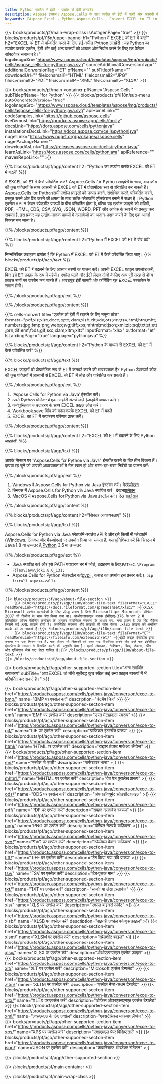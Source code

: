 ```yaml
---
title: Python एक्सेल से ईटी - एक्सेल से ईटी कनवर्टर
description: Aspose एक्सेल। Aspose.Cells के साथ एक्सेल को ईटी में जल्दी और आसानी से बदलें। Python एक्सेल को ईटी में बदलें। Python एक्सेल को ईटी में सेव करें। Python का उपयोग करके EXCEL को ET के रूप में सहेजें।
keywords: [Aspose Excel., Python Aspose.Cells., Convert EXCEL to ET in Python., Save EXCEL to ET using Python., Python EXCEL to ET saveformat., EXCEL to ET Converter., Python Save EXCEL as ET]
---
```

{{< blocks/products/pf/main-wrap-class isAutogenPage="true" >}}
{{< blocks/products/pf/i18n/upper-banner h1="Python में EXCEL को ET में बदलें" h2="EXCEL को ET में परिवर्तित करने के लिए हाई-स्पीड Python लाइब्रेरी। यह Python का उपयोग करके एक्सेल, ईटी और कई अन्य प्रारूपों को आयात और निर्यात करने के लिए एक पेशेवर सॉफ्टवेयर समाधान है।" logoImageSrc="https://www.aspose.cloud/templates/aspose/img/products/cells/aspose_cells-for-python-java.svg" sourceAdditionalConversionTag="" additionalConversionTag="ET" pfName="" subTitlepfName="" downloadUrl="" fileiconsmall1="HTML" fileiconsmall2="JPG" fileiconsmall3="PDF" fileiconsmall4="XML" fileiconsmall5="XLSX" >}}

{{< blocks/products/pf/main-container pfName="Aspose.Cells " subTitlepfName="for Python" >}}
{{< blocks/products/pf/i18n/sub-menu autoGeneratedVersion="true" logoImageSrc="https://www.aspose.cloud/templates/aspose/img/products/cells/aspose_cells-for-python-java.svg" apiHomeLink="" codeSamplesLink="https://github.com/aspose-cells" liveDemosLink="https://products.aspose.app/cells/family" docsLink="https://docs.aspose.com/cells/pythonjava" installationsDocsLink="https://docs.aspose.com/cells/pythonjava" nugetLink="https://www.nuget.org/packages/aspose.cells" nugetPackageName="" downloadAsLink="https://releases.aspose.com/cells/python-java/" learnAsLink="https://docs.aspose.com/cells/pythonjava" apiReference="" mavenRepoLink="" >}}


{{% blocks/products/pf/agp/content h2="Python का उपयोग करके EXCEL को ET में बदलें" %}}

मैं EXCEL को ET में कैसे परिवर्तित करूं? Aspose.Cells for Python लाइब्रेरी के साथ, आप कोड की कुछ पंक्तियों के साथ आसानी से EXCEL को ET में प्रोग्रामेटिक रूप से परिवर्तित कर सकते हैं।[Aspose.Cells for Python](https://pypi.org/project/aspose-cells)सभी एक्सेल फ़ाइलों को उत्पन्न करने, संशोधित करने, परिवर्तित करने, प्रस्तुत करने और प्रिंट करने की क्षमता के साथ क्रॉस-प्लेटफ़ॉर्म एप्लिकेशन बनाने में सक्षम है। Python एक्सेल API न केवल स्प्रेडशीट प्रारूपों के बीच परिवर्तित होता है, बल्कि यह एक्सेल फाइलों को छवियों, PDF, HTML, ODS, CSV, SVG, JSON, WORD, PPT और अधिक के रूप में भी प्रस्तुत कर सकता है, इस प्रकार यह उद्योग-मानक प्रारूपों में दस्तावेजों का आदान-प्रदान करने के लिए एक आदर्श विकल्प बन जाता है।
 
{{% /blocks/products/pf/agp/content %}}

{{% blocks/products/pf/agp/content h2="Python में EXCEL को ET में सेव करें" %}}

निम्नलिखित उदाहरण दर्शाता है कि Python में EXCEL को ET में कैसे परिवर्तित किया जाए।
{{% blocks/products/pf/agp/text %}}

EXCEL को ET में बदलने के लिए आसान चरणों का पालन करें। अपनी EXCEL फ़ाइल अपलोड करें, फिर इसे ET फ़ाइल के रूप में सहेजें। एक्सेल पढ़ने और ईटी लेखन दोनों के लिए आप पूरी तरह से योग्य फ़ाइल नामों का उपयोग कर सकते हैं। आउटपुट ईटी सामग्री और फ़ॉर्मेटिंग मूल EXCEL दस्तावेज़ के समान होगी।

{{% /blocks/products/pf/agp/text %}}

{{% /blocks/products/pf/agp/content %}}

{{% cells-convert title="एक्सेल को ईटी में बदलने के लिए नमूना कोड" formats="pdf;xls;xlsx;docx;pptx;xlsm;xlsb;xlt;ods;ots;csv;tsv;html;htm;mht;numbers;jpg;bmp;png;webp;svg;tiff;xps;mhtml;md;json;xml;zip;sql;txt;et;ett;prn;dif;emf;fods;gif;sxc;xlam;xltm;xltx" InputFormat="xlsx" outformat="et" IsLandingPage="true" language="pythonjava" %}}

{{% blocks/products/pf/agp/content h2="Python के माध्यम से EXCEL को ET में कैसे परिवर्तित करें" %}}

{{% blocks/products/pf/agp/text %}}

EXCEL फ़ाइलों को प्रोग्रामेटिक रूप से ET में कनवर्ट करने की आवश्यकता है? Python डेवलपर्स कोड की कुछ पंक्तियों में आसानी से EXCEL को ET में लोड और परिवर्तित कर सकते हैं।

{{% /blocks/products/pf/agp/text %}}

1.  'Aspose.Cells for Python via Java' इंस्टॉल करें।
1.  अपने Python प्रोजेक्ट में एक लाइब्रेरी संदर्भ जोड़ें (लाइब्रेरी आयात करें)।
1.  कार्यपुस्तिका के उदाहरण के साथ EXCEL फ़ाइल लोड करें।
1.  Workbook.save विधि को कॉल करके EXCEL को ET में बदलें।
1.  EXCEL का ET में रूपांतरण परिणाम प्राप्त करें।

{{% /blocks/products/pf/agp/content %}}

{{% blocks/products/pf/agp/content h2="EXCEL को ET में बदलने के लिए Python लाइब्रेरी" %}}

{{% blocks/products/pf/agp/text %}}

आपके सिस्टम पर "Aspose.Cells for Python via Java" इंस्टॉल करने के लिए तीन विकल्प हैं। कृपया वह चुनें जो आपकी आवश्यकताओं से मेल खाता हो और चरण-दर-चरण निर्देशों का पालन करें:

{{% /blocks/products/pf/agp/text %}}

1.  Windows में Aspose.Cells for Python via Java इंस्टॉल करें। देखें[प्रलेखन](https://docs.aspose.com/cells/python-java/getting-started/#windows)
1.  लिनक्स में Aspose.Cells for Python via Java स्थापित करें। देखना[प्रलेखन](https://docs.aspose.com/cells/python-java/getting-started/#linux)
1.  MacOS में Aspose.Cells for Python via Java इंस्टॉल करें। देखना[प्रलेखन](https://docs.aspose.com/cells/python-java/getting-started/#macos)

{{% /blocks/products/pf/agp/content %}}

{{% blocks/products/pf/agp/content h2="सिस्टम आवश्यकताएं" %}}

{{% blocks/products/pf/agp/text %}}

 Aspose.Cells for Python via Java प्लेटफ़ॉर्म-स्वतंत्र API है और इसे किसी भी प्लेटफ़ॉर्म (Windows, लिनक्स और मैकओएस) पर उपयोग किया जा सकता है, बस सुनिश्चित करें कि सिस्टम में Java 1.8 या उच्चतर है,[Python](https://www.python.org/downloads/) 3.5 या उच्चतर.
 
{{% /blocks/products/pf/agp/text %}}

-  Java स्थापित करें और इसे PATH पर्यावरण चर में जोड़ें, उदाहरण के लिए:<code>PATH=C:\Program Files\Java\jdk1.8.0_131;</code>.
-  Aspose.Cells for Python से इंस्टॉल करें<a href="https://pypi.org/project/aspose-cells/">pypi</a> , कमांड का उपयोग इस प्रकार करें:<code>$ pip install aspose-cells</code>.

{{% /blocks/products/pf/agp/content %}}

<!-- aboutfile Starts -->
    {{< blocks/products/pf/agp/about-file-section >}}
        {{< blocks/products/pf/agp/i18n/about-file-text fileFormat="EXCEL" readMoreLink="https://docs.fileformat.com/spreadsheet/xlsx/" >}}XLSX Microsoft एक्सेल दस्तावेजों के लिए प्रसिद्ध प्रारूप है जिसे Microsoft द्वारा Microsoft ऑफिस 2007 की रिलीज के साथ पेश किया गया था। ओओएक्सएमएल मानक ईसीएमए-376 के भाग 2 में उल्लिखित ओपन पैकेजिंग कन्वेंशन के अनुसार व्यवस्थित संरचना के आधार पर, नया प्रारूप है एक ज़िप पैकेज जिसमें कई XML फ़ाइलें होती हैं। अंतर्निहित संरचना और फ़ाइलों की जांच केवल .xlsx फ़ाइल को अनज़िप करके की जा सकती है।{{< /blocks/products/pf/agp/i18n/about-file-text >}}
        {{< blocks/products/pf/agp/i18n/about-file-text fileFormat="ET" readMoreLink="https://fileinfo.com/extension/et/" >}}ईटी फ़ाइल ईज़ीटीच द्वारा बनाया गया एक शिक्षण पाठ है, एक प्रोग्राम जो शिक्षकों को कक्षा पाठ विकसित करने और उन्हें एक इंटरैक्टिव इंटरफ़ेस के माध्यम से वितरित करने की अनुमति देता है। इसमें लेआउट, नेविगेशन, चित्र, टेक्स्ट, थीम और एनिमेशन जैसे पाठ डेटा शामिल हैं।{{< /blocks/products/pf/agp/i18n/about-file-text >}}
    {{< /blocks/products/pf/agp/about-file-section >}}
<!-- aboutfile Ends -->

{{< blocks/products/pf/agp/other-supported-section title="अन्य समर्थित रूपांतरण" subTitle="आप EXCEL को नीचे सूचीबद्ध कुछ सहित कई अन्य फ़ाइल स्वरूपों में भी परिवर्तित कर सकते हैं।" >}}

{{< blocks/products/pf/agp/other-supported-section-item href="https://products.aspose.com/cells/python-java/conversion/excel-to-bmp/" name="BMP पर एक्सेल करें" description="बिटमैप चित्र" >}}
{{< blocks/products/pf/agp/other-supported-section-item href="https://products.aspose.com/cells/python-java/conversion/excel-to-emf/" name="EMF पर एक्सेल करें" description="उन्नत मेटाफ़ाइल स्वरूप" >}}
{{< blocks/products/pf/agp/other-supported-section-item href="https://products.aspose.com/cells/python-java/conversion/excel-to-gif/" name="GIF पर एक्सेल करें" description="ग्राफ़िकल इंटरचेंज प्रारूप" >}}
{{< blocks/products/pf/agp/other-supported-section-item href="https://products.aspose.com/cells/python-java/conversion/excel-to-html/" name="HTML पर एक्सेल करें" description="हाइपर टेक्स्ट मार्कअप लैंग्वेज" >}}
{{< blocks/products/pf/agp/other-supported-section-item href="https://products.aspose.com/cells/python-java/conversion/excel-to-md/" name="एक्सेल से एमडी" description="मार्कडाउन भाषा" >}}
{{< blocks/products/pf/agp/other-supported-section-item href="https://products.aspose.com/cells/python-java/conversion/excel-to-mhtml/" name="MHTML पर एक्सेल करें" description="वेब पेज पुरालेख प्रारूप" >}}
{{< blocks/products/pf/agp/other-supported-section-item href="https://products.aspose.com/cells/python-java/conversion/excel-to-ods/" name="ODS पर एक्सेल करें" description="ओपनडॉक्यूमेंट स्प्रेडशीट फ़ाइल" >}}
{{< blocks/products/pf/agp/other-supported-section-item href="https://products.aspose.com/cells/python-java/conversion/excel-to-pdf/" name="PDF पर एक्सेल करें" description="संवहन दस्तावेज़ स्वरूप" >}}
{{< blocks/products/pf/agp/other-supported-section-item href="https://products.aspose.com/cells/python-java/conversion/excel-to-png/" name="PNG पर एक्सेल करें" description="पोर्टेबल नेटवर्क ग्राफ़िक्स" >}}
{{< blocks/products/pf/agp/other-supported-section-item href="https://products.aspose.com/cells/python-java/conversion/excel-to-svg/" name="SVG पर एक्सेल करें" description="स्केलेबल वेक्टर ग्राफिक्स" >}}
{{< blocks/products/pf/agp/other-supported-section-item href="https://products.aspose.com/cells/python-java/conversion/excel-to-tiff/" name="TIFF पर एक्सेल करें" description="टैग किया गया छवि प्रारूप" >}}
{{< blocks/products/pf/agp/other-supported-section-item href="https://products.aspose.com/cells/python-java/conversion/excel-to-tsv/" name="TSV पर एक्सेल करें" description="टैब-पृथक मान" >}}
{{< blocks/products/pf/agp/other-supported-section-item href="https://products.aspose.com/cells/python-java/conversion/excel-to-txt/" name="TXT पर एक्सेल करें" description="सामग्री या लेख दस्तावेज़" >}}
{{< blocks/products/pf/agp/other-supported-section-item href="https://products.aspose.com/cells/python-java/conversion/excel-to-xls/" name="XLS पर एक्सेल करें" description="एक्सेल बाइनरी फॉर्मेट" >}}
{{< blocks/products/pf/agp/other-supported-section-item href="https://products.aspose.com/cells/python-java/conversion/excel-to-xlsb/" name="XLSB पर एक्सेल करें" description="बाइनरी एक्सेल वर्कबुक फ़ाइल" >}}
{{< blocks/products/pf/agp/other-supported-section-item href="https://products.aspose.com/cells/python-java/conversion/excel-to-xlsm/" name="XLSM पर एक्सेल करें" description="स्प्रेडशीट फ़ाइल" >}}
{{< blocks/products/pf/agp/other-supported-section-item href="https://products.aspose.com/cells/python-java/conversion/excel-to-xlsx/" name="XLSX पर एक्सेल करें" description="ओओएक्सएमएल एक्सेल फ़ाइल" >}}
{{< blocks/products/pf/agp/other-supported-section-item href="https://products.aspose.com/cells/python-java/conversion/excel-to-xlt/" name="XLT पर एक्सेल करें" description="Microsoft एक्सेल टेम्पलेट" >}}
{{< blocks/products/pf/agp/other-supported-section-item href="https://products.aspose.com/cells/python-java/conversion/excel-to-xltm/" name="XLTM पर एक्सेल करें" description="एक्सेल मैक्रो-सक्षम टेम्पलेट" >}}
{{< blocks/products/pf/agp/other-supported-section-item href="https://products.aspose.com/cells/python-java/conversion/excel-to-xltx/" name="XLTX पर एक्सेल करें" description="ऑफिस ओपनएक्सएमएल एक्सेल टेम्पलेट" >}}
{{< blocks/products/pf/agp/other-supported-section-item href="https://products.aspose.com/cells/python-java/conversion/excel-to-xml/" name="एक्सएमएल के लिए एक्सेल" description="एक्सटेंसिबल मार्कअप लैंग्वेज" >}}
{{< blocks/products/pf/agp/other-supported-section-item href="https://products.aspose.com/cells/python-java/conversion/excel-to-xps/" name="XPS पर एक्सेल करें" description="एक्सएमएल पेपर विशिष्टताएँ" >}}
{{< blocks/products/pf/agp/other-supported-section-item href="https://products.aspose.com/cells/python-java/conversion/excel-to-json/" name="JSON पर एक्सेल करें" description="जावास्क्रिप्ट ऑब्जेक्ट नोटेशन" >}}

{{< /blocks/products/pf/agp/other-supported-section >}}

{{< /blocks/products/pf/main-container >}}
    
{{< /blocks/products/pf/main-wrap-class >}}
